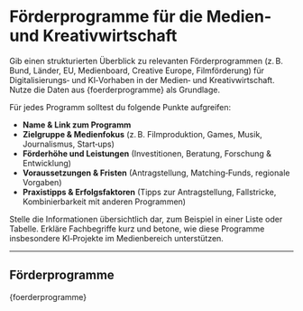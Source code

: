 
<!-- foerderprogramme.md -->
# Förderprogramme für die Medien- und Kreativwirtschaft

Gib einen strukturierten Überblick zu relevanten Förderprogrammen (z. B. Bund, Länder, EU, Medienboard, Creative Europe, Filmförderung) für Digitalisierungs‑ und KI‑Vorhaben in der Medien‑ und Kreativwirtschaft. Nutze die Daten aus {foerderprogramme} als Grundlage.

Für jedes Programm solltest du folgende Punkte aufgreifen:
* **Name & Link zum Programm**
* **Zielgruppe & Medienfokus** (z. B. Filmproduktion, Games, Musik, Journalismus, Start‑ups)
* **Förderhöhe und Leistungen** (Investitionen, Beratung, Forschung & Entwicklung)
* **Voraussetzungen & Fristen** (Antragstellung, Matching‑Funds, regionale Vorgaben)
* **Praxistipps & Erfolgsfaktoren** (Tipps zur Antragstellung, Fallstricke, Kombinierbarkeit mit anderen Programmen)

Stelle die Informationen übersichtlich dar, zum Beispiel in einer Liste oder Tabelle. Erkläre Fachbegriffe kurz und betone, wie diese Programme insbesondere KI‑Projekte im Medienbereich unterstützen.

---

## Förderprogramme

{foerderprogramme}